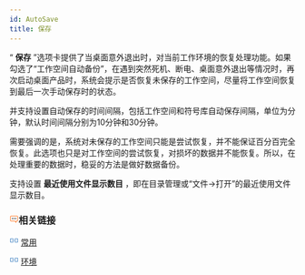```yaml
---
id: AutoSave
title: 保存
---
```

“ **保存**
”选项卡提供了当桌面意外退出时，对当前工作环境的恢复处理功能。如果勾选了“工作空间自动备份”，在遇到突然死机、断电、桌面意外退出等情况时，再次启动桌面产品时，系统会提示是否恢复未保存的工作空间，尽量将工作空间恢复到最后一次手动保存时的状态。

并支持设置自动保存的时间间隔，包括工作空间和符号库自动保存间隔，单位为分钟，默认时间间隔分别为10分钟和30分钟。

需要强调的是，系统对未保存的工作空间只能是尝试恢复，并不能保证百分百完全恢复。此选项也只是对工作空间的尝试恢复，对损坏的数据并不能恢复。所以，在处理重要的数据时，稳妥的方法是做好数据备份。

支持设置 **最近使用文件显示数目** ，即在目录管理或“文件→打开”的最近使用文件显示数目。

### ![](../img/seealso.png)相关链接

![](../img/smalltitle.png) [常用](General.html)

![](../img/smalltitle.png) [环境](Environment.html)

